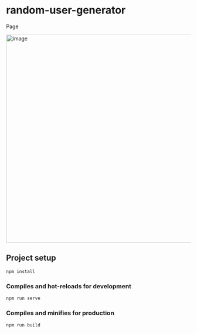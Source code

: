 # random-user-generator

Page

<img width="568" alt="image" src="https://user-images.githubusercontent.com/65884897/160413238-a81928d6-654d-4773-bd33-9d026b3725dc.png">


## Project setup
```
npm install
```

### Compiles and hot-reloads for development
```
npm run serve
```

### Compiles and minifies for production
```
npm run build
```
